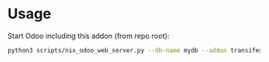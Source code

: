 # Usage

Start Odoo including this addon (from repo root):

```bash
python3 scripts/nix_odoo_web_server.py --db-name mydb --addon transifex
```
